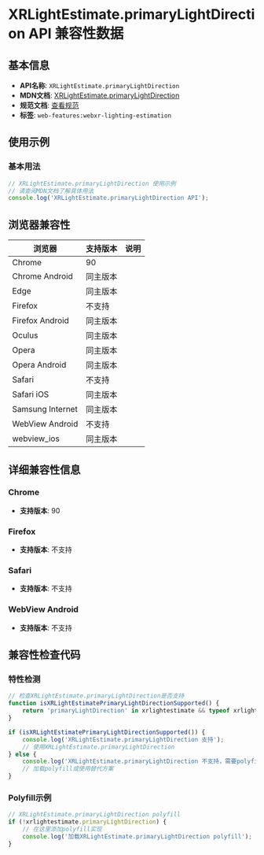 # XRLightEstimate.primaryLightDirection API 兼容性数据

## 基本信息

- **API名称**: `XRLightEstimate.primaryLightDirection`
- **MDN文档**: [XRLightEstimate.primaryLightDirection](https://developer.mozilla.org/docs/Web/API/XRLightEstimate/primaryLightDirection)
- **规范文档**: [查看规范](https://immersive-web.github.io/lighting-estimation/#dom-xrlightestimate-primarylightdirection)
- **标签**: `web-features:webxr-lighting-estimation`

## 使用示例

### 基本用法

```javascript
// XRLightEstimate.primaryLightDirection 使用示例
// 请查阅MDN文档了解具体用法
console.log('XRLightEstimate.primaryLightDirection API');
```

## 浏览器兼容性

| 浏览器 | 支持版本 | 说明 |
|--------|----------|------|
| Chrome | 90 |  |
| Chrome Android | 同主版本 |  |
| Edge | 同主版本 |  |
| Firefox | 不支持 |  |
| Firefox Android | 同主版本 |  |
| Oculus | 同主版本 |  |
| Opera | 同主版本 |  |
| Opera Android | 同主版本 |  |
| Safari | 不支持 |  |
| Safari iOS | 同主版本 |  |
| Samsung Internet | 同主版本 |  |
| WebView Android | 不支持 |  |
| webview_ios | 同主版本 |  |

## 详细兼容性信息

### Chrome

- **支持版本**: 90

### Firefox

- **支持版本**: 不支持

### Safari

- **支持版本**: 不支持

### WebView Android

- **支持版本**: 不支持

## 兼容性检查代码

### 特性检测

```javascript
// 检查XRLightEstimate.primaryLightDirection是否支持
function isXRLightEstimatePrimaryLightDirectionSupported() {
    return 'primaryLightDirection' in xrlightestimate && typeof xrlightestimate.primaryLightDirection === 'function';
}

if (isXRLightEstimatePrimaryLightDirectionSupported()) {
    console.log('XRLightEstimate.primaryLightDirection 支持');
    // 使用XRLightEstimate.primaryLightDirection
} else {
    console.log('XRLightEstimate.primaryLightDirection 不支持，需要polyfill');
    // 加载polyfill或使用替代方案
}
```

### Polyfill示例

```javascript
// XRLightEstimate.primaryLightDirection polyfill
if (!xrlightestimate.primaryLightDirection) {
    // 在这里添加polyfill实现
    console.log('加载XRLightEstimate.primaryLightDirection polyfill');
}
```

